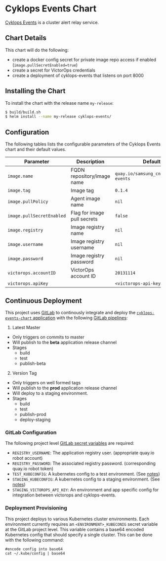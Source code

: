 # Cyklops Events Chart

[Cyklops Events](https://github.com/samsung-cnct/cyklops-events) is a cluster alert relay service.

## Chart Details

This chart will do the following:

* create a docker config secret for private image repo access if enabled (`image.pullSecretEnabled=true`)
* create a secret for VictorOps credentials
* create a deployment of cyklops-events that listens on port 8000

## Installing the Chart

To install the chart with the release name `my-release`:

```bash
$ build/build.sh
$ helm install --name my-release cyklops-events/
```

## Configuration

The following tables lists the configurable parameters of the Cyklops Events chart and their default values.

| Parameter                | Description                                     | Default                               |
| ------------------------ | ----------------------------------------------- | ------------------------------------- |
| `image.name      `       | FQDN repository/image name                      | `quay.io/samsung_cnct/cyklops-events` |
| `image.tag`              | Image tag                                       | `0.1.4`                               |
| `image.pullPolicy`       | Agent image name                                | `nil`                                 |
| `image.pullSecretEnabled`| Flag for image pull secrets                     | `false`                               |
| `image.registry`         | Image registry name                             | `nil`                                 |
| `image.username`         | Image registry username                         | `nil`                                 |
| `image.password`         | Image registry password                         | `nil`                                 |
| `victorops.accountID`    | VictorOps account ID                            | `20131114`                            |
| `victorops.apiKey`       |                                                 | `<victorops-api-key>`                 |

## Continuous Deployment

This project uses [GitLab](.gitlab-ci.yml) to continously integrate and deploy the [`cyklops-events-chart` application](https://quay.io/application/samsung_cnct/cyklops-events-chart) with the following [GitLab pipelines](https://git.cnct.io/help/ci/pipelines.md):

1. Latest Master
  - Only triggers on commits to master
  - Will publish to the **beta** application release channel
  - Stages
     - build
     - test
     - publish-beta

2. Version Tag
  - Only triggers on well formed tags
  - Will publish to the **prod** application release channel
  - Will deploy to a staging environment.
  - Stages
     - build
     - test
     - publish-prod
     - deploy-staging

### GitLab Configuration

The following project level [GitLab secret variables](https://git.cnct.io/help/ci/variables/README.md#secret-variables) 
are required:

  - `REGISTRY_USERNAME`: The application registry user. (appropriate quay.io robot account)
  - `REGISTRY_PASSWORD`: The associated registry password. (corresponding quay.io robot token)
  - `TEST_KUBECONFIG`: A kubernetes config to a test environment. (See [notes](#deployment-provisioning))
  - `STAGING_KUBECONFIG`: A kubernetes config to a staging environment. (See [notes](#deployment-provisioning))
  - `STAGING_VICTOROPS_API_KEY`: An environment and app specific config for integration between victorops and cyklops-events.

### Deployment Provisioning

This project deploys to various Kubernetes cluster environments. Each environment currently requires
an `<ENVIRONMENT>_KUBECONIG` secret variable at the GitLab project level. This variable contains a
base64 encoded Kubernetes config that should specify a single cluster. This can be done with the
following command:

```
#encode config into base64
cat ~/.kube/config | base64
```
